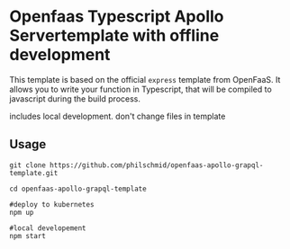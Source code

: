 <!-- @format -->

# Openfaas Typescript Apollo Servertemplate with offline development

This template is based on the official `express` template from OpenFaaS. It allows you to write your function in Typescript, that will be compiled to javascript during the build process.

includes local development.
don't change files in template

## Usage

```shell
git clone https://github.com/philschmid/openfaas-apollo-grapql-template.git

cd openfaas-apollo-grapql-template

#deploy to kubernetes
npm up

#local developement
npm start
```
